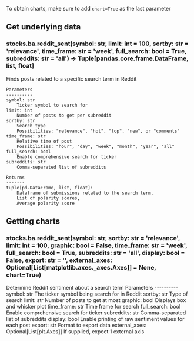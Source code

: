 To obtain charts, make sure to add `chart=True` as the last parameter

## Get underlying data 
### stocks.ba.reddit_sent(symbol: str, limit: int = 100, sortby: str = 'relevance', time_frame: str = 'week', full_search: bool = True, subreddits: str = 'all') -> Tuple[pandas.core.frame.DataFrame, list, float]

Finds posts related to a specific search term in Reddit

    Parameters
    ----------
    symbol: str
        Ticker symbol to search for
    limit: int
        Number of posts to get per subreddit
    sortby: str
        Search type
        Possibilities: "relevance", "hot", "top", "new", or "comments"
    time_frame: str
        Relative time of post
        Possibilities: "hour", "day", "week", "month", "year", "all"
    full_search: bool
        Enable comprehensive search for ticker
    subreddits: str
        Comma-separated list of subreddits

    Returns
    -------
    tuple[pd.DataFrame, list, float]:
        Dataframe of submissions related to the search term,
        List of polarity scores,
        Average polarity score

## Getting charts 
### stocks.ba.reddit_sent(symbol: str, sortby: str = 'relevance', limit: int = 100, graphic: bool = False, time_frame: str = 'week', full_search: bool = True, subreddits: str = 'all', display: bool = False, export: str = '', external_axes: Optional[List[matplotlib.axes._axes.Axes]] = None, chart=True)

Determine Reddit sentiment about a search term
    Parameters
    ----------
    symbol: str
        The ticker symbol being search for in Reddit
    sortby: str
        Type of search
    limit: str
        Number of posts to get at most
    graphic: bool
        Displays box and whisker plot
    time_frame: str
        Time frame for search
    full_search: bool
        Enable comprehensive search for ticker
    subreddits: str
        Comma-separated list of subreddits
    display: bool
        Enable printing of raw sentiment values for each post
    export: str
        Format to export data
    external_axes: Optional[List[plt.Axes]]
        If supplied, expect 1 external axis
